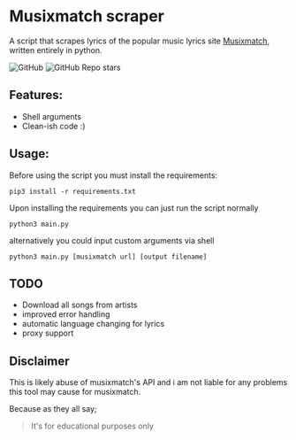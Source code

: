 # **Musixmatch scraper**
A script that scrapes lyrics of the popular music lyrics site [Musixmatch](https://www.musixmatch.com/), written entirely in python.

![GitHub](https://img.shields.io/github/license/podato/musixmatch-scraper?style=for-the-badge)
![GitHub Repo stars](https://img.shields.io/github/stars/podato/musixmatch-scraper?style=for-the-badge)

## Features:
* Shell arguments
* Clean-ish code :)

## Usage:
Before using the script you must install the requirements:

```
pip3 install -r requirements.txt
```
Upon installing the requirements you can just run the script normally
```
python3 main.py
```
alternatively you could input custom arguments via shell
```
python3 main.py [musixmatch url] [output filename]
```

## TODO
* Download all songs from artists
* improved error handling
* automatic language changing for lyrics
* proxy support

## Disclaimer
This is likely abuse of musixmatch's API and i am not liable for any problems this tool may cause for musixmatch.

Because as they all say;
> It's for educational purposes only
